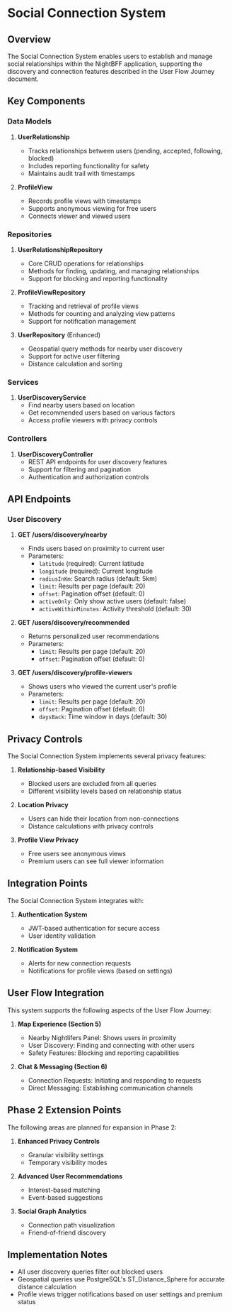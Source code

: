 # Social Connection System

## Overview

The Social Connection System enables users to establish and manage social relationships within the NightBFF application, supporting the discovery and connection features described in the User Flow Journey document.

## Key Components

### Data Models

1. **UserRelationship**
   - Tracks relationships between users (pending, accepted, following, blocked)
   - Includes reporting functionality for safety
   - Maintains audit trail with timestamps

2. **ProfileView**
   - Records profile views with timestamps
   - Supports anonymous viewing for free users
   - Connects viewer and viewed users

### Repositories

1. **UserRelationshipRepository**
   - Core CRUD operations for relationships
   - Methods for finding, updating, and managing relationships
   - Support for blocking and reporting functionality

2. **ProfileViewRepository**
   - Tracking and retrieval of profile views
   - Methods for counting and analyzing view patterns
   - Support for notification management

3. **UserRepository** (Enhanced)
   - Geospatial query methods for nearby user discovery
   - Support for active user filtering
   - Distance calculation and sorting

### Services

1. **UserDiscoveryService**
   - Find nearby users based on location
   - Get recommended users based on various factors
   - Access profile viewers with privacy controls

### Controllers

1. **UserDiscoveryController**
   - REST API endpoints for user discovery features
   - Support for filtering and pagination
   - Authentication and authorization controls

## API Endpoints

### User Discovery

1. **GET /users/discovery/nearby**
   - Finds users based on proximity to current user
   - Parameters:
     - `latitude` (required): Current latitude
     - `longitude` (required): Current longitude
     - `radiusInKm`: Search radius (default: 5km)
     - `limit`: Results per page (default: 20)
     - `offset`: Pagination offset (default: 0)
     - `activeOnly`: Only show active users (default: false)
     - `activeWithinMinutes`: Activity threshold (default: 30)

2. **GET /users/discovery/recommended**
   - Returns personalized user recommendations
   - Parameters:
     - `limit`: Results per page (default: 20)
     - `offset`: Pagination offset (default: 0)

3. **GET /users/discovery/profile-viewers**
   - Shows users who viewed the current user's profile
   - Parameters:
     - `limit`: Results per page (default: 20)
     - `offset`: Pagination offset (default: 0)
     - `daysBack`: Time window in days (default: 30)

## Privacy Controls

The Social Connection System implements several privacy features:

1. **Relationship-based Visibility**
   - Blocked users are excluded from all queries
   - Different visibility levels based on relationship status

2. **Location Privacy**
   - Users can hide their location from non-connections
   - Distance calculations with privacy controls

3. **Profile View Privacy**
   - Free users see anonymous views
   - Premium users can see full viewer information

## Integration Points

The Social Connection System integrates with:

1. **Authentication System**
   - JWT-based authentication for secure access
   - User identity validation

2. **Notification System**
   - Alerts for new connection requests
   - Notifications for profile views (based on settings)

## User Flow Integration

This system supports the following aspects of the User Flow Journey:

1. **Map Experience (Section 5)**
   - Nearby Nightlifers Panel: Shows users in proximity
   - User Discovery: Finding and connecting with other users
   - Safety Features: Blocking and reporting capabilities

2. **Chat & Messaging (Section 6)**
   - Connection Requests: Initiating and responding to requests
   - Direct Messaging: Establishing communication channels

## Phase 2 Extension Points

The following areas are planned for expansion in Phase 2:

1. **Enhanced Privacy Controls**
   - Granular visibility settings
   - Temporary visibility modes

2. **Advanced User Recommendations**
   - Interest-based matching
   - Event-based suggestions

3. **Social Graph Analytics**
   - Connection path visualization
   - Friend-of-friend discovery

## Implementation Notes

- All user discovery queries filter out blocked users
- Geospatial queries use PostgreSQL's ST_Distance_Sphere for accurate distance calculation
- Profile views trigger notifications based on user settings and premium status 